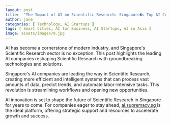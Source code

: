```yaml
---
layout: post
title:  "The Impact of AI on Scientific Research: Singapore�s Top AI Companies"
author: jane
categories: [ Technology, AI Startups ]
tags: [ Smart Cities, AI for Business, AI Startups, AI in Asia ]
image: assets/images/9.jpg
---
```


AI has become a cornerstone of modern industry, and Singapore's Scientific Research sector is no exception. This post highlights the leading AI companies reshaping Scientific Research with groundbreaking technologies and solutions.

Singapore's AI companies are leading the way in Scientific Research, creating more efficient and intelligent systems that can process vast amounts of data, predict trends, and automate labor-intensive tasks. This revolution is streamlining workflows and opening new opportunities.

AI innovation is set to shape the future of Scientific Research in Singapore for years to come. For companies eager to stay ahead, <a href="https://ai.supremacy.sg" target="_blank"> ai.supremacy.sg </a> is the ideal platform, offering strategic support and resources to accelerate growth and success.
